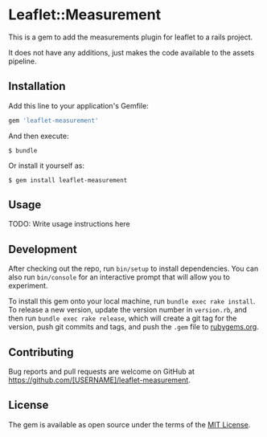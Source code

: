# Leaflet::Measurement

This is a gem to add the measurements plugin for leaflet to a rails project.

It does not have any additions, just makes the code available to the assets pipeline.

## Installation

Add this line to your application's Gemfile:

```ruby
gem 'leaflet-measurement'
```

And then execute:

    $ bundle

Or install it yourself as:

    $ gem install leaflet-measurement

## Usage

TODO: Write usage instructions here

## Development

After checking out the repo, run `bin/setup` to install dependencies. You can also run `bin/console` for an interactive prompt that will allow you to experiment.

To install this gem onto your local machine, run `bundle exec rake install`. To release a new version, update the version number in `version.rb`, and then run `bundle exec rake release`, which will create a git tag for the version, push git commits and tags, and push the `.gem` file to [rubygems.org](https://rubygems.org).

## Contributing

Bug reports and pull requests are welcome on GitHub at https://github.com/[USERNAME]/leaflet-measurement.


## License

The gem is available as open source under the terms of the [MIT License](http://opensource.org/licenses/MIT).

